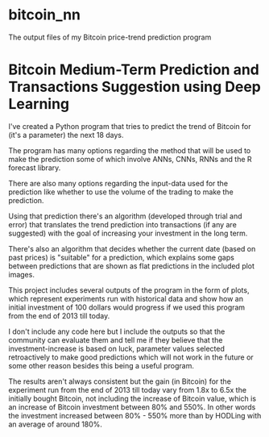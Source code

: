 # bitcoin_nn
The output files of my Bitcoin price-trend prediction program

# Bitcoin Medium-Term Prediction and Transactions Suggestion using Deep Learning

I've created a Python program that tries to predict the trend of Bitcoin for (it's a parameter) the next 18 days.

The program has many options regarding the method that will be used to make the prediction some of which involve ANNs, CNNs, RNNs and the R forecast library.

There are also many options regarding the input-data used for the prediction like whether to use the volume of the trading to make the prediction.

Using that prediction there's an algorithm (developed through trial and error) that translates the trend prediction into transactions (if any are suggested) with the goal of increasing your investment in the long term.

There's also an algorithm that decides whether the current date (based on past prices) is "suitable" for a prediction, which explains some gaps between predictions that are shown as flat predictions in the included plot images.

This project includes several outputs of the program in the form of plots, which represent experiments run with historical data and show how an initial investment of 100 dollars would progress if we used this program from the end of 2013 till today.

I don't include any code here but I include the outputs so that the community can evaluate them and tell me if they believe that the investment-increase is based on luck, parameter values selected retroactively to make good predictions which will not work in the future or some other reason besides this being a useful program.

The results aren't always consistent but the gain (in Bitcoin) for the experiment run from the end of 2013 till today vary from 1.8x to 6.5x the initially bought Bitcoin, not including the increase of Bitcoin value, which is an increase of Bitcoin investment between 80% and 550%. In other words the investment increased between 80% - 550% more than by HODLing with an average of around 180%.

